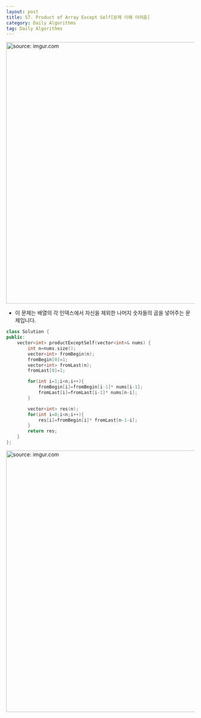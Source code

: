 ```yaml
---
layout: post
title: 57. Product of Array Except Self[문제 이해 어려움]
category: Daily Algorithms
tag: Daily Algorithms
---
```


<a href="https://postimg.cc/mtmWGBs8"><img src="https://i.postimg.cc/wjpqLjb8/Capture.jpg" width="700px" title="source: imgur.com" /><a>

- 이 문제는 배열의 각 인덱스에서 자신을 제외한 나머지 숫자들의 곱을 넣어주는 문제입니다.


```c++
class Solution {
public:
    vector<int> productExceptSelf(vector<int>& nums) {
        int n=nums.size();
        vector<int> fromBegin(n);
        fromBegin[0]=1;
        vector<int> fromLast(n);
        fromLast[0]=1;

        for(int i=1;i<n;i++){
            fromBegin[i]=fromBegin[i-1]* nums[i-1];
            fromLast[i]=fromLast[i-1]* nums[n-i];
        }

        vector<int> res(n);
        for(int i=0;i<n;i++){
            res[i]=fromBegin[i]* fromLast[n-1-i];
        }
        return res;
    }
};
```

<a href="https://postimg.cc/yWSTHPC5"><img src="https://i.postimg.cc/kMTYW11n/Capture.jpg" width="700px" title="source: imgur.com" /><a>
